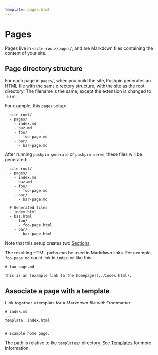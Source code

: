 ```yaml
---
template: pages.html
---
```


# Pages

Pages live in `<site-root>/pages/`, and are Markdown files containing the content of your site.

## Page directory structure

For each page in `pages/`, when you build the site, Pushpin generates an HTML file with the same directory structure, with the site as the root directory. The filename is the same, except the extension is changed to `.html`.

For example, this `pages` setup:

```
- site-root/
  - pages/
    - index.md
    - baz.md
    - foo/
      - foo-page.md
    - bar/
      - bar-page.md
```

After running `pushpin generate` or `pushpin serve`, these files will be generated:

```
- site-root/
  - pages/
    - index.md
    - baz.md
    - foo/
      - foo-page.md
    - bar/
      - bar-page.md

  # Generated files
  - index.html
  - baz.html
    - foo/
      - foo-page.html
    - bar/
      - bar-page.html
```

Note that this setup creates two [Sections](sections.html).

The resulting HTML paths can be used in Markdown links. For example, `foo-page.md` could link to `index.md` like this:

```
# foo-page.md

This is an [example link to the homepage](../index.html).
```

## Associate a page with a template

Link together a template for a Markdown file with Frontmatter:

```
# index.md
---
template: index.html
---

# Example home page.
```

The path is relative to the `templates/` directory. See [Templates](../02-concepts/templates.html) for more information.

